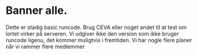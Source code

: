 # Banner alle.
Dette er stadig basic runcode. Brug CEVA eller noget andet til at test om lortet virker på serveren.
Vi udgiver ikke den version som ikke bruger runcode ligenu, det kommer muligtvis i fremtiden. Vi har nogle flere planer når vi rammer flere medlemmer
